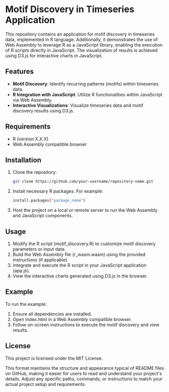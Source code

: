 # Motif Discovery in Timeseries Application

This repository contains an application for motif discovery in timeseries data, implemented in R language. Additionally, it demonstrates the use of Web Assembly to leverage R as a JavaScript library, enabling the execution of R scripts directly in JavaScript. The visualization of results is achieved using D3.js for interactive charts in JavaScript.

## Features

- **Motif Discovery**: Identify recurring patterns (motifs) within timeseries data.
- **R Integration with JavaScript**: Utilize R functionalities within JavaScript via Web Assembly.
- **Interactive Visualizations**: Visualize timeseries data and motif discovery results using D3.js.

## Requirements

- R (version X.X.X)
- Web Assembly compatible browser

## Installation

1. Clone the repository:

   ```bash
   git clone https://github.com/your-username/repository-name.git

2. Install necessary R packages. For example:
   ```bash
   install.packages("package_name")

4. Host the project on a local or remote server to run the Web Assembly and JavaScript components.

## Usage
1. Modify the R script (motif_discovery.R) to customize motif discovery parameters or input data.
2. Build the Web Assembly file (r_wasm.wasm) using the provided instructions (if applicable).
3. Integrate and execute the R script in your JavaScript application (app.js).
4. View the interactive charts generated using D3.js in the browser.

## Example
To run the example:

1. Ensure all dependencies are installed.
2. Open index.html in a Web Assembly compatible browser.
3. Follow on-screen instructions to execute the motif discovery and view results.

## License
This project is licensed under the MIT License.

This format maintains the structure and appearance typical of README files on GitHub, making it easier for users to read and understand your project's details. Adjust any specific paths, commands, or instructions to match your actual project setup and requirements.


